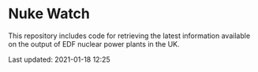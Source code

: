 # Nuke Watch

This repository includes code for retrieving the latest information available on the output of EDF nuclear power plants in the UK.

Last updated: 2021-01-18 12:25